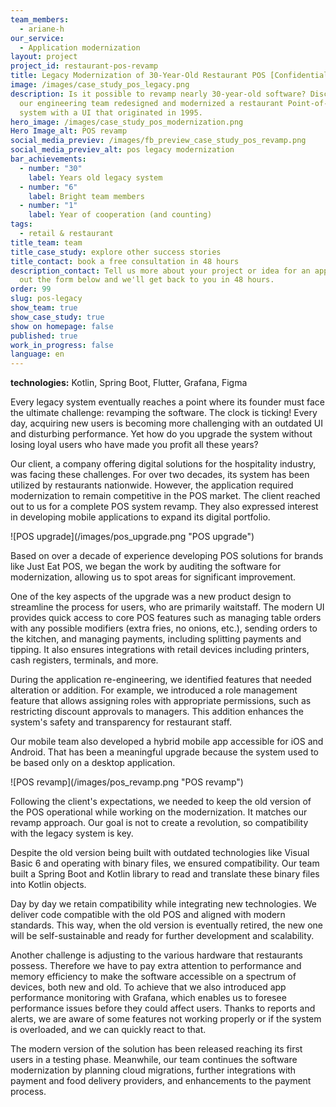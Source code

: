 ```yaml
---
team_members:
  - ariane-h
our_service:
  - Application modernization
layout: project
project_id: restaurant-pos-revamp
title: Legacy Modernization of 30-Year-Old Restaurant POS [Confidential Project]
image: /images/case_study_pos_legacy.png
description: Is it possible to revamp nearly 30-year-old software? Discover how
  our engineering team redesigned and modernized a restaurant Point-of-Sale
  system with a UI that originated in 1995.
hero_image: /images/case_study_pos_modernization.png
Hero Image_alt: POS revamp
social_media_previev: /images/fb_preview_case_study_pos_revamp.png
social_media_previev_alt: pos legacy modernization
bar_achievements:
  - number: "30"
    label: Years old legacy system
  - number: "6"
    label: Bright team members
  - number: "1"
    label: Year of cooperation (and counting)
tags:
  - retail & restaurant
title_team: team
title_case_study: explore other success stories
title_contact: book a free consultation in 48 hours
description_contact: Tell us more about your project or idea for an app. Fill
  out the form below and we'll get back to you in 48 hours.
order: 99
slug: pos-legacy
show_team: true
show_case_study: true
show on homepage: false
published: true
work_in_progress: false
language: en
---
```

<TitleWithIcon sectionTitle="technologies" titleIcon="/images/skills.svg" titleIconAlt="bright" />

<Gallery images='[{"src":"/images/kotlin_new_stack_logo.svg","alt":"Kotlin"},{"src":"/images/springboot.svg","alt":"SpringBoot"},{"src":"/images/flutter.svg","alt":"Flutter"},{"src":"/images/grafana.svg","alt":"Grafana"},{"src":"/images/figma_update_stack_logo.svg","alt":"Figma"}]' />

**technologies:** Kotlin, Spring Boot, Flutter, Grafana, Figma

<TitleWithIcon sectionTitle="the POS system desperately needed an update" titleIcon="/images/icon_title_about.svg" titleIconAlt="problem" />

Every legacy system eventually reaches a point where its founder must face the ultimate challenge: revamping the software. The clock is ticking! Every day, acquiring new users is becoming more challenging with an outdated UI and disturbing performance. Yet how do you upgrade the system without losing loyal users who have made you profit all these years?

Our client, a company offering digital solutions for the hospitality industry, was facing these challenges. For over two decades, its system has been utilized by restaurants nationwide. However, the application required modernization to remain competitive in the POS market. The client reached out to us for a complete POS system revamp. They also expressed interest in developing mobile applications to expand its digital portfolio.

<div className="image">![POS upgrade](/images/pos_upgrade.png "POS upgrade")</div>


<TitleWithIcon sectionTitle="solutions: POS with a modern UI, performance monitoring, and mobile applications" titleIcon="/images/two_flags.svg" titleIconAlt="solutions" />

Based on over a decade of experience developing POS solutions for brands like Just Eat POS, we began the work by auditing the software for modernization, allowing us to spot areas for significant improvement. 

One of the key aspects of the upgrade was a new product design to streamline the process for users, who are primarily waitstaff. The modern UI provides quick access to core POS features such as managing table orders with any possible modifiers (extra fries, no onions, etc.), sending orders to the kitchen, and managing payments, including splitting payments and tipping. It also ensures integrations with retail devices including printers, cash registers, terminals, and more.

During the application re-engineering, we identified features that needed alteration or addition. For example, we introduced a role management feature that allows assigning roles with appropriate permissions, such as restricting discount approvals to managers. This addition enhances the system's safety and transparency for restaurant staff. 

Our mobile team also developed a hybrid mobile app accessible for iOS and Android. That has been a meaningful upgrade because the system used to be based only on a desktop application.

<div className="image">![POS revamp](/images/pos_revamp.png "POS revamp")</div>


<TitleWithIcon sectionTitle="challenges: compatibility with the legacy system" titleIcon="/images/gearwheel.svg" titleIconAlt="challenges" />

Following the client's expectations, we needed to keep the old version of the POS operational while working on the modernization. It matches our revamp approach. Our goal is not to create a revolution, so compatibility with the legacy system is key.

Despite the old version being built with outdated technologies like Visual Basic 6 and operating with binary files, we ensured compatibility. Our team built a Spring Boot and Kotlin library to read and translate these binary files into Kotlin objects.

Day by day we retain compatibility while integrating new technologies. We deliver code compatible with the old POS and aligned with modern standards. This way, when the old version is eventually retired, the new one will be self-sustainable and ready for further development and scalability.

Another challenge is adjusting to the various hardware that restaurants possess. Therefore we have to pay extra attention to performance and memory efficiency to make the software accessible on a spectrum of devices, both new and old. To achieve that we also introduced app performance monitoring with Grafana, which enables us to foresee performance issues before they could affect users. Thanks to reports and alerts, we are aware of some features not working properly or if the system is overloaded, and we can quickly react to that.

<TitleWithIcon sectionTitle="results: releasing the modern POS solution" titleIcon="/images/icon_result_svg.svg" titleIconAlt="result of the collaboration" />

The modern version of the solution has been released reaching its first users in a testing phase. Meanwhile, our team continues the software modernization by planning cloud migrations, further integrations with payment and food delivery providers, and enhancements to the payment process.